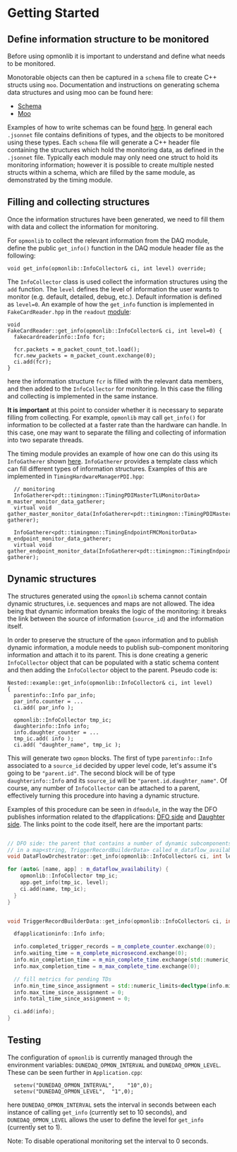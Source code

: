 # Getting Started

## Define information structure to be monitored 

Before using opmonlib it is important to understand and define what needs to be monitored.

Monotorable objects can then be captured in a `schema` file to create C++ structs using `moo`. Documentation and instructions on generating schema data structures and using moo can be found here:

* [Schema](https://brettviren.github.io/moo/dunedaq-appfwk-schema.html)
* [Moo](https://brettviren.github.io/moo/buildsys.html#intro)

Examples of how to write schemas can be found [here](https://github.com/DUNE-DAQ/timing/tree/feature/op_mon/schema/timing). In general each `.jsonnet` file contains definitions of types, and the objects to be monitored using these types. Each `schema` file will generate a C++ header file containing the structures which hold the monitoring data, as defined in the `.jsonnet` file. Typically each module may only need one struct to hold its monitoring information; however it is possible to create multiple nested structs within a schema, which are filled by the same module, as demonstrated by the timing module.

## Filling and collecting structures

Once the information structures have been generated, we need to fill them with data and collect the information for monitoring. 

For `opmonlib` to collect the relevant information from the DAQ module, define the public `get_info()` function in the DAQ module header file as the following:
```
void get_info(opmonlib::InfoCollector& ci, int level) override;
```
The `InfoCollector` class is used collect the information structures using the `add` function. The `level` defines the level of information the user wants to monitor (e.g. default, detailed, debug, etc.). Default information is defined as `level=0`. An example of how the `get_info` function is implemented in `FakeCardReader.hpp` in the `readout` [module](https://github.com/DUNE-DAQ/readout/blob/develop/plugins/FakeCardReader.cpp):
```
void
FakeCardReader::get_info(opmonlib::InfoCollector& ci, int level=0) {
  fakecardreaderinfo::Info fcr;

  fcr.packets = m_packet_count_tot.load();
  fcr.new_packets = m_packet_count.exchange(0);
  ci.add(fcr);
}
```
here the information structure `fcr` is filled with the relevant data members, and then added to the `InfoCollector` for monitoring. In this case the filling and collecting is implemented in the same instance.

**It is important** at this point to consider whether it is necessary to separate filling from collecting. For example, `opmonlib` may call `get_info()` for information to be collected at a faster rate than the hardware can handle. In this case, one may want to separate the filling and collecting of information into two separate threads. 

The timing module provides an example of how one can do this using its `InfoGatherer` shown [here](https://github.com/DUNE-DAQ/timing/blob/feature/op_mon/src/InfoGatherer.hpp). `InfoGatherer` provides a template class which can fill different types of information structures. Examples of this are implemented in `TimingHardwareManagerPDI.hpp`:
```
  // monitoring
  InfoGatherer<pdt::timingmon::TimingPDIMasterTLUMonitorData> m_master_monitor_data_gatherer;
  virtual void gather_master_monitor_data(InfoGatherer<pdt::timingmon::TimingPDIMasterTLUMonitorData>& gatherer);

  InfoGatherer<pdt::timingmon::TimingEndpointFMCMonitorData> m_endpoint_monitor_data_gatherer;
  virtual void gather_endpoint_monitor_data(InfoGatherer<pdt::timingmon::TimingEndpointFMCMonitorData>& gatherer);
```

## Dynamic structures

The structures generated using the `opmonlib` schema cannot contain dynamic structures, i.e. sequences and maps are not allowed. 
The idea being that dynamic information breaks the logic of the monitoring: it breaks the link between the source of information (`source_id`) and the information itself. 

In order to preserve the structure of the `opmon` information and to publish dynamic information, a module needs to publish sub-component monitoring information and attach it to its parent.
This is done creating a generic `InfoCollector` object that can be populated with a static schema content and then adding the `InfoCollector` object to the parent.
Pseudo code is:
```
Nested::example::get_info(opmonlib::InfoCollector& ci, int level)
{
  parentinfo::Info par_info;
  par_info.counter = ...
  ci.add( par_info );
  
  opmonlib::InfoCollector tmp_ic;
  daughterinfo::Info info;
  info.daughter_counter = ...
  tmp_ic.add( info );
  ci.add( "daughter_name", tmp_ic );
```
This will generate two `opmon` blocks. 
The first of type `parentinfo::Info` associated to a `source_id` decided by upper level code, let's assume it's going to be `"parent.id"`. 
The second block will be of type `daughterinfo::Info` and its `source_id` will be `"parent.id.daughter_name"`. 
Of course, any number of `InfoCollector` can be attached to a parent, effectively turning this procedure into having a dynamic structure. 

Examples of this procedure can be seen in `dfmodule`, in the way the DFO publishes information related to the dfapplications: [DFO side](https://github.com/DUNE-DAQ/dfmodules/blob/0a6e39541fab66768040c19b23925ea62bc1cc94/plugins/DataFlowOrchestrator.cpp#L296-L300) and [Daughter side](https://github.com/DUNE-DAQ/dfmodules/blob/0a6e39541fab66768040c19b23925ea62bc1cc94/src/TriggerRecordBuilderData.cpp#L202). 
The links point to the code itself, here are the important parts:
```C++

// DFO side: the parent that contains a number of dynamic subcomponents
// in a map<string, TriggerRecordBuilderData> called m_dataflow_availability
void DataFlowOrchestrator::get_info(opmonlib::InfoCollector& ci, int level) {

for (auto& [name, app] : m_dataflow_availability) {
    opmonlib::InfoCollector tmp_ic; 
    app.get_info(tmp_ic, level);
    ci.add(name, tmp_ic);
  }
}


void TriggerRecordBuilderData::get_info(opmonlib::InfoCollector& ci, int /*level*/) {

  dfapplicationinfo::Info info;

  info.completed_trigger_records = m_complete_counter.exchange(0);
  info.waiting_time = m_complete_microsecond.exchange(0);
  info.min_completion_time = m_min_complete_time.exchange(std::numeric_limits<int64_t>::max());
  info.max_completion_time = m_max_complete_time.exchange(0);

  // fill metrics for pending TDs
  info.min_time_since_assignment = std::numeric_limits<decltype(info.min_time_since_assignment)>::max();
  info.max_time_since_assignment = 0;
  info.total_time_since_assignment = 0;

  ci.add(info);
}
```


## Testing

The configuration of `opmonlib` is currently managed through the environment variables: `DUNEDAQ_OPMON_INTERVAL` and `DUNEDAQ_OPMON_LEVEL`. These can be seen further in `Application.cpp`:
```
  setenv("DUNEDAQ_OPMON_INTERVAL",    "10",0);
  setenv("DUNEDAQ_OPMON_LEVEL",  "1",0);
```
here `DUNEDAQ_OPMON_INTERVAL` sets the interval in seconds between each instance of calling `get_info` (currently set to 10 seconds), and `DUNEDAQ_OPMON_LEVEL` allows the user to define the level for `get_info` (currently set to 1). 

Note: To disable operational monitoring set the interval to 0 seconds. 
